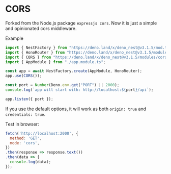 # CORS

Forked from the Node.js package `expressjs cors`. Now it is just a simple and opinionated cors middleware.

Example

```ts
import { NestFactory } from "https://deno.land/x/deno_nest@v3.1.5/mod.ts";
import { HonoRouter } from "https://deno.land/x/deno_nest@v3.1.5/modules/hono/mod.ts";
import { CORS } from "https://deno.land/x/deno_nest@v3.1.5/modules/cors/mod.ts";
import { AppModule } from "./app.module.ts";

const app = await NestFactory.create(AppModule, HonoRouter);
app.use(CORS());

const port = Number(Deno.env.get("PORT") || 2000);
console.log(`app will start with: http://localhost:${port}/api`);

app.listen({ port });
```

If you use the default options, it will work as both `origin: true` and `credentials: true`.

Test in browser:

```js
fetch('http://localhost:2000', {
  method: 'GET',
  mode: 'cors',
})
.then(response => response.text())
.then(data => {
  console.log(data);
});
```
